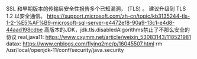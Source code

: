 SSL 和早期版本的传输层安全性报告多个已知漏洞， (TLS) 。 
建议升级到 TLS 1.2 以安全通信。  https://support.microsoft.com/zh-cn/topic/kb3135244-tls-1-2-%E5%AF%B9-microsoft-sql-server-e4472ef8-90a9-13c1-e4d8-44aad198cdbe
高版本的JDK，jdk.tls.disabledAlgorithms禁止了不那么安全的协议
real,java11:
https://www.cxymm.net/article/weixin_53083143/118521981 
datax:
https://www.cnblogs.com/flying2me/p/16045507.html
rm /usr/local/openjdk-11/conf/security/java.security